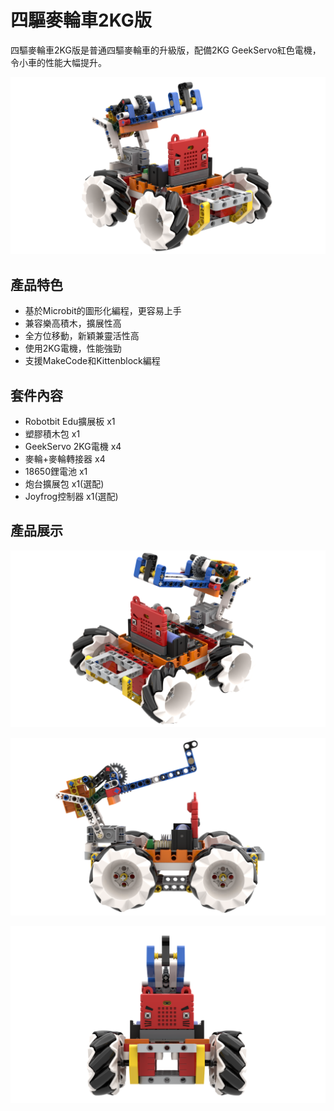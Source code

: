 # 四驅麥輪車2KG版

四驅麥輪車2KG版是普通四驅麥輪車的升級版，配備2KG GeekServo紅色電機，令小車的性能大幅提升。

![](./images/2kg_1.png)

## 產品特色

- 基於Microbit的圖形化編程，更容易上手
- 兼容樂高積木，擴展性高
- 全方位移動，新穎兼靈活性高
- 使用2KG電機，性能強勁
- 支援MakeCode和Kittenblock編程

## 套件內容

- Robotbit Edu擴展板 x1
- 塑膠積木包 x1
- GeekServo 2KG電機 x4
- 麥輪+麥輪轉接器 x4
- 18650鋰電池 x1
- 炮台擴展包 x1(選配)
- Joyfrog控制器 x1(選配)

## 產品展示

![](./images/2kg_2.png)

![](./images/2kg_3.png)

![](./images/2kg_4.png)